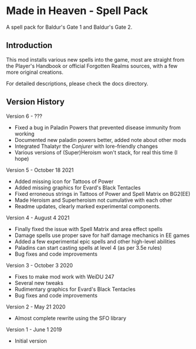 # Made in Heaven - Spell Pack
A spell pack for Baldur's Gate 1 and Baldur's Gate 2.


## Introduction

This mod installs various new spells into the game, most are straight from
the Player's Handbook or official Forgotten Realms sources, with a few more
original creations.

For detailed descriptions, please check the docs directory.


## Version History

Version 6 - ???
- Fixed a bug in Paladin Powers that prevented disease immunity from working
- Documented new paladin powers better, added note about other mods
- Integrated Thalatyr the *Conjurer* with lore-friendly changes
- Various versions of (Super)Heroism won't stack, for real this time (I hope)

Version 5 - October 18 2021
- Added missing icon for Tattoos of Power
- Added missing graphics for Evard's Black Tentacles
- Fixed erroneous strings in Tattoos of Power and Spell Matrix on BG2(EE)
- Made Heroism and Superheroism not cumulative with each other
- Readme updates, clearly marked experimental components.

Version 4 - August 4 2021
- Finally fixed the issue with Spell Matrix and area effect spells
- Damage spells use proper save for half damage mechanics in EE games
- Added a few experimental epic spells and other high-level abilities
- Paladins can start casting spells at level 4 (as per 3.5e rules)
- Bug fixes and code improvements

Version 3 - October 3 2020
- Fixes to make mod work with WeiDU 247
- Several new tweaks
- Rudimentary graphics for Evard's Black Tentacles
- Bug fixes and code improvements

Version 2 - May 21 2020
- Almost complete rewrite using the SFO library

Version 1 - June 1 2019
- Initial version
